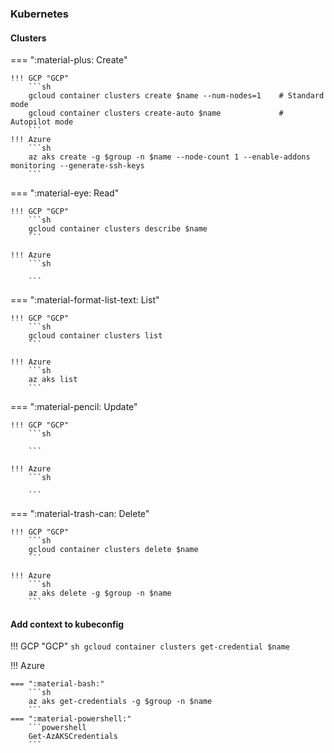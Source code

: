 ### Kubernetes

#### Clusters

=== ":material-plus: Create"

    !!! GCP "GCP"
        ```sh
        gcloud container clusters create $name --num-nodes=1    # Standard mode
        gcloud container clusters create-auto $name             # Autopilot mode
        ```
    !!! Azure
        ```sh
        az aks create -g $group -n $name --node-count 1 --enable-addons monitoring --generate-ssh-keys
        ```


=== ":material-eye: Read"

    !!! GCP "GCP"
        ```sh
        gcloud container clusters describe $name
        ```
    
    !!! Azure
        ```sh

        ```


=== ":material-format-list-text: List"

    !!! GCP "GCP"
        ```sh
        gcloud container clusters list
        ```

    !!! Azure
        ```sh
        az aks list
        ```

=== ":material-pencil: Update"

    !!! GCP "GCP"
        ```sh

        ```

    !!! Azure
        ```sh

        ```

=== ":material-trash-can: Delete"

    !!! GCP "GCP"
        ```sh
        gcloud container clusters delete $name
        ```

    !!! Azure
        ```sh
        az aks delete -g $group -n $name
        ```


#### Add context to kubeconfig

!!! GCP "GCP"
    ```sh
    gcloud container clusters get-credential $name
    ```

!!! Azure

    === ":material-bash:"
        ```sh
        az aks get-credentials -g $group -n $name
        ```
    === ":material-powershell:"
        ```powershell
        Get-AzAKSCredentials
        ```

